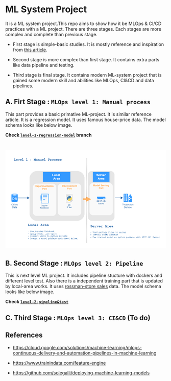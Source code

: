 # ML System Project

It is a ML system project.This repo aims to show how it be MLOps & CI/CD practices with a ML project. There are three stages. Each stages are more complex and complete than previous stage.

- First stage is simple-basic studies. It is mostly reference and inspiration from [this article](https://cloud.google.com/solutions/machine-learning/mlops-continuous-delivery-and-automation-pipelines-in-machine-learning).

- Second stage is more complex than first stage. It contains extra parts like data pipeline and testing.

- Third stage is final stage. It contains modern ML-system project that is gained some modern skill and abilities like MLOps, CI&CD and data pipelines.

## A. Firt Stage : `MLOps level 1: Manual process`

This part provides a basic primative ML-project. It is similar reference article. It is a regression model. It uses famous house-price data. The model schema looks like below image.

**Check [`level-1-regression-model`](https://github.com/omrylcn/ml_system/tree/level-1-regression-model) branch**

![firt_part](image/ml-level-1.png)
=======

## B. Second Stage : `MLOps level 2: Pipeline`

This is next level ML project. It includes pipeline stucture with dockers and different level test. Also there is a independent training part that is updated by  local-area works. It uses [rossman-store sales](https://www.kaggle.com/c/rossmann-store-sales) data. The model schema looks like below image.   

**Check  [`level-2-pipeline&test`](https://github.com/omrylcn/ml_system/tree/level-2-pipeline%26test)**

## C. Third Stage : `MLOps level 3: CI&CD` (To do)

## References

- <https://cloud.google.com/solutions/machine-learning/mlops-continuous-delivery-and-automation-pipelines-in-machine-learning>

- <https://www.trainindata.com/feature-engine>

- <https://github.com/solegalli/deploying-machine-learning-models>


